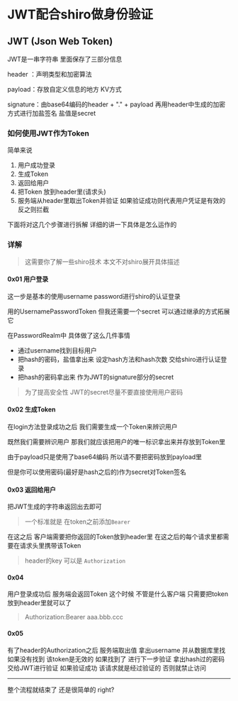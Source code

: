 # JWT配合shiro做身份验证

## JWT (Json Web Token)

JWT是一串字符串 里面保存了三部分信息

header ：声明类型和加密算法

payload：存放自定义信息的地方 KV方式

signature：由base64编码的header + "." + payload 再用header中生成的加密方式进行加盐签名 盐值是secret

### 如何使用JWT作为Token

简单来说

   1. 用户成功登录
   2. 生成Token
   3. 返回给用户
   4. 把Token 放到header里(请求头)
   5. 服务端从header里取出Token并验证 如果验证成功则代表用户凭证是有效的 反之则拦截
   
下面将对这几个步骤进行拆解 详细的讲一下具体是怎么运作的

### 详解

> 这需要你了解一些shiro技术 本文不对shiro展开具体描述

#### 0x01 用户登录

这一步是基本的使用username password进行shiro的认证登录

用的UsernamePasswordToken 但我还需要一个secret 可以通过继承的方式拓展它

在PasswordRealm中 具体做了这么几件事情
   - 通过username找到目标用户
   - 把hash的密码，盐值拿出来 设定hash方法和hash次数 交给shiro进行认证登录
   - 把hash的密码拿出来 作为JWT的signature部分的secret

> 为了提高安全性 JWT的secret尽量不要直接使用用户密码

#### 0x02 生成Token

在login方法登录成功之后 
我们需要生成一个Token来辨识用户

既然我们需要辨识用户 那我们就应该把用户的唯一标识拿出来并存放到Token里

由于payload只是使用了base64编码 所以请不要把密码放到payload里

但是你可以使用密码(最好是hash之后的)作为secret对Token签名

#### 0x03 返回给用户

把JWT生成的字符串返回出去即可

> 一个标准就是 在token之前添加`Bearer `

在这之后 客户端需要把你返回的Token放到header里 在这之后的每个请求里都需要在请求头里携带该Token

> header的key 可以是 `Authorization`

#### 0x04

用户登录成功后 服务端会返回Token
这个时候 不管是什么客户端 只需要把token放到header里就可以了

> Authorization:Bearer aaa.bbb.ccc

#### 0x05

有了header的Authorization之后 服务端取出值
拿出username 并从数据库里找 如果没有找到 该token是无效的
如果找到了 进行下一步验证 拿出hash过的密码 交给JWT进行验证
如果验证成功 该请求就是经过验证的 否则就禁止访问


---
整个流程就结束了 还是很简单的 right?